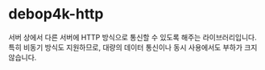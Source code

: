 # debop4k-http

서버 상에서 다른 서버에 HTTP 방식으로 통신할 수 있도록 해주는 라이브러리입니다.
특히 비동기 방식도 지원하므로, 대량의 데이터 통신이나 동시 사용에서도 부하가 크지 않습니다.
